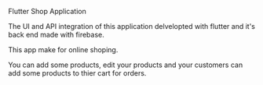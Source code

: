 Flutter Shop Application

The UI and API integration of this application delvelopted with flutter and it's back end made with firebase.
 
This app make for online shoping.
 
You can add some products, edit your products  and your customers can add some products to  thier cart for orders.

